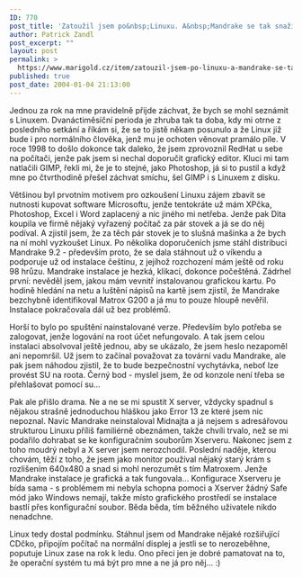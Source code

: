 ```yaml
---
ID: 770
post_title: 'Zatoužil jsem po&nbsp;Linuxu. A&nbsp;Mandrake se tak snažil&#8230;'
author: Patrick Zandl
post_excerpt: ""
layout: post
permalink: >
  https://www.marigold.cz/item/zatouzil-jsem-po-linuxu-a-mandrake-se-tak-snazil
published: true
post_date: 2004-01-04 21:13:00
---
```

<P>Jednou za rok na mne pravidelně přijde záchvat, že bych se mohl seznámit s Linuxem. Dvanáctiměsíční perioda je zhruba tak ta doba, kdy mi otrne z posledního setkání a říkám si, že se to jistě někam posunulo a že Linux již bude i pro normálního člověka, jenž mu je ochoten věnovat pramálo píle. V roce 1998 to došlo dokonce tak daleko, že jsem zprovoznil RedHat u sebe na počítači, jenže pak jsem si nechal doporučit grafický editor. Kluci mi tam natlačili GIMP, řekli mi, že je to stejné, jako Photoshop, já si to pustil a když mne po čtvrthodině přešel záchvat smíchu, šel GIMP i s Linuxem z disku. </P>
<P>Většinou byl prvotním motivem pro ozkoušení Linuxu zájem zbavit se nutnosti kupovat software Microsoftu, jenže tentokráte už mám XPčka, Photoshop, Excel&#160;i Word zaplacený a nic jiného mi netřeba. Jenže pak Dita koupila ve firmě nějaký vyřazený počítač za pár stovek a já se do něj podíval. A zjistil jsem, že za těch pár stovek je to slušná mašinka a že bych na ní mohl vyzkoušet Linux. Po několika doporučeních jsme stáhl distribuci Mandrake 9.2 - především proto, že se dala stáhnout už o víkendu a podporuje už od instalace češtinu, z jejíhož rozchození mám ještě od roku 98 hrůzu. Mandrake instalace je hezká, klikací, dokonce počeštěná. Zádrhel první: nevěděl jsem, jakou mám vevnitř instalovanou grafickou kartu. Po hodině hledání na netu a luštění nápisů na kartě jsem zjistil, že Mandrake bezchybně identifikoval Matrox G200 a já mu to pouze hloupě nevěřil. Instalace pokračovala dál už bez problémů. </P>
<P>Horší to bylo po spuštění nainstalované verze. Především bylo potřeba se zalogovat, jenže logování na root účet nefungovalo. A tak jsem celou instalaci absolvoval ještě jednou, aby se ukázalo, že jsem heslo nezapoměl ani nepomršil. Už jsem to začínal považovat za tovární vadu Mandrake, ale pak jsem náhodou zjistil, že to bude bezpečnostní vychytávka, neboť lze provést SU na roota. Černý bod - myslel jsem, že od konzole není třeba se přehlašovat pomocí su...</P>
<P>Pak ale přišlo drama. Ne a ne se mi spustit X server, vždycky spadnul s nějakou strašně jednoduchou hláškou jako Error 13 ze které jsem nic nepoznal. Navíc Mandrake neinstaloval Midnajta a já nejsem s adresářovou strukturou Linuxu příliš familiérně obeznámen, takže chvíli trvalo, než se mi podařilo dohrabat se ke konfiguračním souborům Xserveru. Nakonec jsem z toho moudrý nebyl a X server jsem nerozchodil. Poslední naděje, kterou chovám, těží z toho, že jsem jako monitor používal nějaký starý krám s rozlišením 640x480 a snad si mohl nerozumět s tím Matroxem. Jenže Mandrake instalace je grafická a tak fungovala... Konfigurace Xserveru je bída sama - s problémem mi nebyla schopna pomoci a Xserver žádný Safe mód jako Windows nemají, takže místo grafického prostředí se instalace bastlí přes konfigurační soubor. Běda běda, tím běžného uživatele nikdo nenadchne. </P>
<P>Linux tedy dostal podmínku. Stáhnul jsem od Mandrake nějaké rozšiřující CDčko, připojím počítač na normální displej a jestli se to nerozeběhne, poputuje Linux zase na rok k ledu. Ono přeci jen je dobré pamatovat na to, že operační systém tu má být pro mne a ne já pro něj... :)</P>